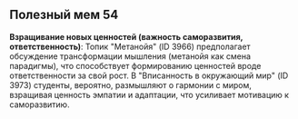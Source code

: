 ## Полезный мем 54

**Взращивание новых ценностей (важность саморазвития, ответственность)**: Топик "Метанойя" (ID 3966) предполагает обсуждение трансформации мышления (метанойя как смена парадигмы), что способствует формированию ценностей вроде ответственности за свой рост. В "Вписанность в окружающий мир" (ID 3973) студенты, вероятно, размышляют о гармонии с миром, взращивая ценность эмпатии и адаптации, что усиливает мотивацию к саморазвитию.